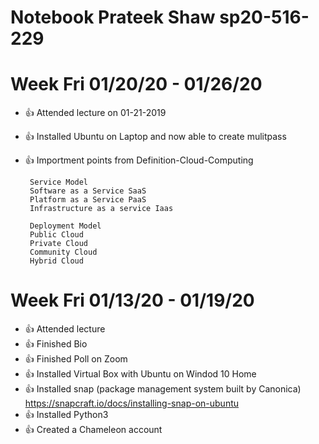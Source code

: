 # Notebook Prateek Shaw sp20-516-229


# Week Fri 01/20/20 - 01/26/20

* :+1: Attended lecture on 01-21-2019
* :+1: Installed Ubuntu on Laptop and now able to create mulitpass 
* :+1: Importment points from Definition-Cloud-Computing

       Service Model 
       Software as a Service SaaS
       Platform as a Service PaaS
       Infrastructure as a service Iaas 
       
       Deployment Model
       Public Cloud
       Private Cloud
       Community Cloud
       Hybrid Cloud
       





# Week Fri 01/13/20 - 01/19/20

* :+1: Attended lecture
* :+1: Finished Bio
* :+1: Finished Poll on Zoom
* :+1: Installed Virtual Box with Ubuntu on Windod 10 Home
* :+1: Installed snap (package management system built by Canonica) https://snapcraft.io/docs/installing-snap-on-ubuntu
* :+1: Installed Python3
* :+1: Created a Chameleon account

